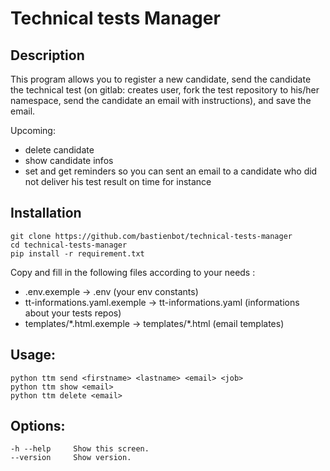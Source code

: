 # Technical tests Manager

## Description
This program allows you to register a new candidate, send the candidate the technical test (on gitlab: creates user, fork the test repository to his/her namespace, send the candidate an email with instructions), and save the email.

Upcoming:
- delete candidate
- show candidate infos
- set and get reminders so you can sent an email to a candidate who did not deliver his test result on time for instance

## Installation
```
git clone https://github.com/bastienbot/technical-tests-manager
cd technical-tests-manager
pip install -r requirement.txt
```

Copy and fill in the following files according to your needs :
- .env.exemple -> .env (your env constants)
- tt-informations.yaml.exemple -> tt-informations.yaml (informations about your tests repos)
- templates/\*.html.exemple -> templates/\*.html (email templates)

## Usage:
  ```
  python ttm send <firstname> <lastname> <email> <job>
  python ttm show <email>
  python ttm delete <email>
  ```

## Options:
  ```
  -h --help     Show this screen.
  --version     Show version.
  ```